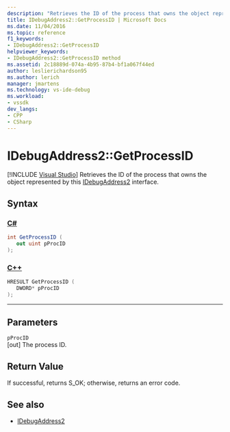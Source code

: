 ```yaml
---
description: "Retrieves the ID of the process that owns the object represented by this IDebugAddress2 interface."
title: IDebugAddress2::GetProcessID | Microsoft Docs
ms.date: 11/04/2016
ms.topic: reference
f1_keywords:
- IDebugAddress2::GetProcessID
helpviewer_keywords:
- IDebugAddress2::GetProcessID method
ms.assetid: 2c18889d-074a-4b95-87b4-bf1a067f44ed
author: leslierichardson95
ms.author: lerich
manager: jmartens
ms.technology: vs-ide-debug
ms.workload:
- vssdk
dev_langs:
- CPP
- CSharp
---
```

# IDebugAddress2::GetProcessID

 [!INCLUDE [Visual Studio](~/includes/applies-to-version/vs-windows-only.md)]
Retrieves the ID of the process that owns the object represented by this [IDebugAddress2](../../../extensibility/debugger/reference/idebugaddress2.md) interface.

## Syntax

### [C#](#tab/csharp)
```csharp
int GetProcessID (
   out uint pProcID
);
```
### [C++](#tab/cpp)
```cpp
HRESULT GetProcessID (
   DWORD* pProcID
);
```
---

## Parameters
`pProcID`\
[out] The process ID.

## Return Value
 If successful, returns S_OK; otherwise, returns an error code.

## See also
- [IDebugAddress2](../../../extensibility/debugger/reference/idebugaddress2.md)
